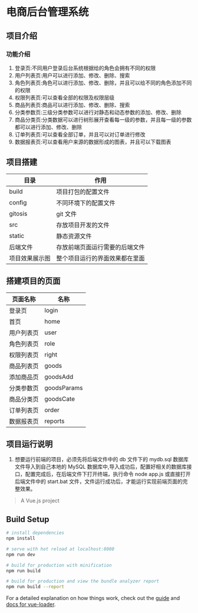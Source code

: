 # 电商后台管理系统

## 项目介绍

### 功能介绍

1. 登录页:不同用户登录后台系统根据给的角色会拥有不同的权限
2. 用户列表页:用户可以进行添加、修改、删除、搜索
3. 角色列表页:角色可以进行添加、修改、删除，并且可以给不同的角色添加不同的权限
4. 权限列表页:可以查看全部的权限及权限层级
5. 商品列表页:商品可以进行添加、修改、删除、搜索
6. 分类参数页:三级分类参数可以进行对静态和动态参数的添加、修改、删除
7. 商品分类页:分类数据可以进行树形展开查看每一级的参数，并且每一级的参数都可以进行添加、修改、删除
8. 订单列表页:可以查看全部订单，并且可以对订单进行修改
9. 数据报表页:可以查看用户来源的数据形成的图表，并且可以下载图表

## 项目搭建

| 目录           | 作用                           |
| -------------- | ------------------------------ |
| build          | 项目打包的配置文件             |
| config         | 不同环境下的配置文件           |
| gitosis        | git 文件                       |
| src            | 存放项目开发的文件             |
| static         | 静态资源文件                   |
| 后端文件       | 存放前端页面运行需要的后端文件 |
| 项目效果展示图 | 整个项目运行的界面效果都在里面 |

## 搭建项目的页面

| 页面名称   | 名称        |
| ---------- | ----------- |
| 登录页     | login       |
| 首页       | home        |
| 用户列表⻚ | user        |
| 角色列表⻚ | role        |
| 权限列表⻚ | right       |
| 商品列表⻚ | goods       |
| 添加商品⻚ | goodsAdd    |
| 分类参数⻚ | goodsParams |
| 商品分类⻚ | goodsCate   |
| 订单列表⻚ | order       |
| 数据报表⻚ | reports     |

## 项目运行说明

1. 想要运行前端的项目，必须先将后端文件中的 db 文件下的 mydb.sql 数据库文件导入到自己本地的 MySQL 数据库中,导入成功后，配置好相关的数据库接口，配置完成后，在后端文件下打开终端，执行命令 node app.js 或直接打开后端文件中的 start.bat 文件，文件运行成功后，才能运行实现前端页面的完整效果。

> A Vue.js project

## Build Setup

```bash
# install dependencies
npm install

# serve with hot reload at localhost:8080
npm run dev

# build for production with minification
npm run build

# build for production and view the bundle analyzer report
npm run build --report
```

For a detailed explanation on how things work, check out the [guide](http://vuejs-templates.github.io/webpack/) and [docs for vue-loader](http://vuejs.github.io/vue-loader).

